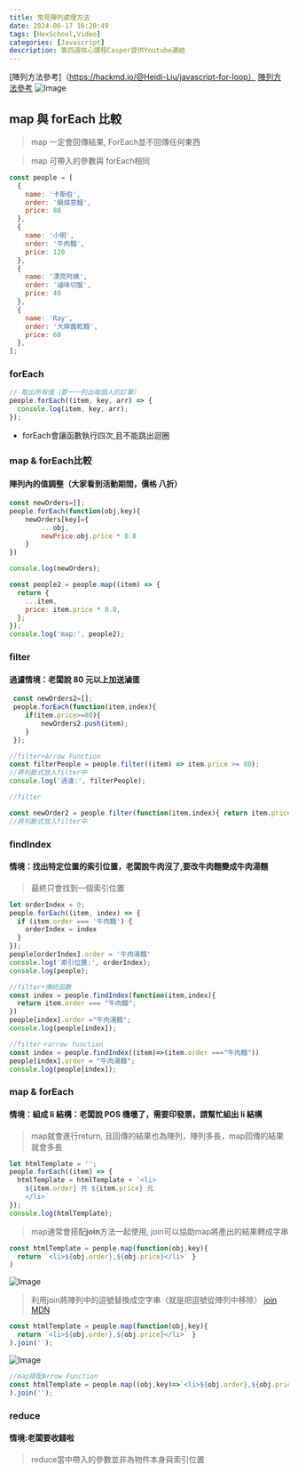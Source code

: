 ```yaml
---
title: 常見陣列處理方法
date: 2024-06-17 16:20:49
tags: [HexSchool,Video]
categories: [Javascript]
description: 第四週核心課程Casper提供Youtube連結
---
```

[陣列方法參考]（https://hackmd.io/@Heidi-Liu/javascript-for-loop）
[陣列方法參考](https://hackmd.io/@Heidi-Liu/javascript-native-array)
![Image](https://i.imgur.com/TnUDAXU.png)
## map 與 forEach 比較

> map 一定會回傳結果, ForEach並不回傳任何東西 

> map 可帶入的參數與 forEach相同

```js
const people = [
  {
    name: '卡斯伯',
    order: '鍋燒意麵',
    price: 80
  },
  {
    name: '小明',
    order: '牛肉麵',
    price: 120
  },
  {
    name: '漂亮阿姨',
    order: '滷味切盤',
    price: 40
  },
  {
    name: 'Ray',
    order: '大麻醬乾麵',
    price: 60
  },
];
```

### forEach

```js
// 取出所有值（要一一列出每個人的訂單）
people.forEach((item, key, arr) => {
  console.log(item, key, arr);
});
```
* forEach會讓函數執行四次,且不能跳出迴圈

### map & forEach比較
#### 陣列內的值調整（大家看到活動期間，價格 八折）

```js
const newOrders=[];
people.forEach(function(obj,key){
    newOrders[key]={
        ...obj,
        newPrice:obj.price * 0.8
    }
})

console.log(newOrders);
```
```js
const people2 = people.map((item) => {
  return {
    ...item,
    price: item.price * 0.8,
  };
});
console.log('map:', people2);
```

### filter
#### 過濾情境：老闆說 80 元以上加送滷蛋
```js
 const newOrders2=[];
 people.forEach(function(item,index){
    if(item.price>=80){
        newOrders2.push(item);
    }
 });
```
```js
//filter+Arrow Function
const filterPeople = people.filter((item) => item.price >= 80);
//將判斷式放入filter中
console.log('過濾:', filterPeople);
```
```js
//filter

const newOrder2 = people.filter(function(item,index){ return item.price >=80;})
//將判斷式放入filter中
```

### findIndex
#### 情境：找出特定位置的索引位置，老闆說牛肉沒了,要改牛肉麵變成牛肉湯麵

>最終只會找到一個索引位置

```js
let orderIndex = 0;
people.forEach((item, index) => {
  if (item.order === '牛肉麵') {
    orderIndex = index
  }
});
people[orderIndex].order = '牛肉湯麵'
console.log('索引位置:', orderIndex);
console.log(people);
```

```js
//filter+傳統函數
const index = people.findIndex(function(item,index){
  return item.order === "牛肉麵";
})
people[index].order ="牛肉湯麵";
console.log(people[index]);
```
```js
//filter＋arrow function
const index = people.findIndex((item)=>(item.order ==="牛肉麵"))
people[index].order = "牛肉湯麵";
console.log(people[index]);

```

### map & forEach
#### 情境：組成 li 結構：老闆說 POS 機壞了，需要印發票，請幫忙組出 li 結構

>map就會進行return, 且回傳的結果也為陣列，陣列多長，map回傳的結果就會多長

```js
let htmlTemplate = '';
people.forEach((item) => {
  htmlTemplate = htmlTemplate + `<li>
    ${item.order} 共 ${item.price} 元
    </li>`
});
console.log(htmlTemplate);
```

>map通常會搭配**join**方法一起使用, join可以協助map將產出的結果轉成字串
```js
const htmlTemplate = people.map(function(obj,key){
  return `<li>${obj.order},${obj.price}</li>` }
)
```

![Image](https://i.imgur.com/q49eCsL.png)

>利用join將陣列中的逗號替換成空字串（就是把逗號從陣列中移除）
[join MDN](https://developer.mozilla.org/en-US/docs/Web/JavaScript/Reference/Global_Objects/Array/join)

```js
const htmlTemplate = people.map(function(obj,key){
  return `<li>${obj.order},${obj.price}</li>` }
).join('');
```
![Image](https://i.imgur.com/4vfpWXO.png)

```js
//map搭配Arrow Function
const htmlTemplate = people.map((obj,key)=>`<li>${obj.order},${obj.price}</li>`
).join('');
```

### reduce
#### 情境:老闆要收錢啦

>reduce當中帶入的參數並非為物件本身與索引位置

